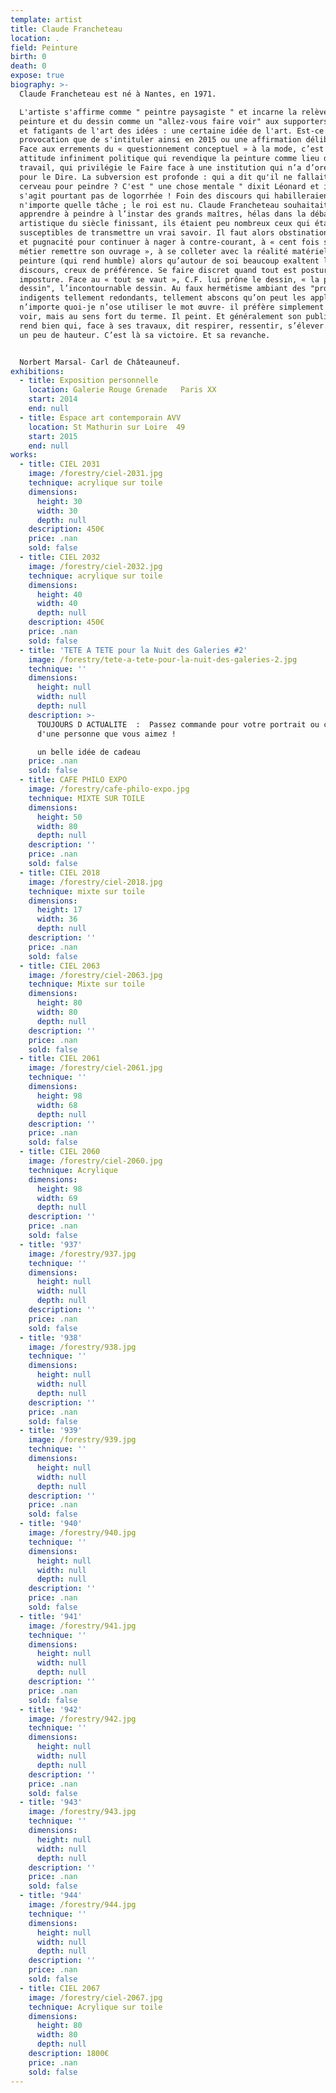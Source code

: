 ```yaml
---
template: artist
title: Claude Francheteau
location: .
field: Peinture
birth: 0
death: 0
expose: true
biography: >-
  Claude Francheteau est né à Nantes, en 1971.

  L'artiste s'affirme comme " peintre paysagiste " et incarne la relève de la
  peinture et du dessin comme un "allez-vous faire voir" aux supporters fatigués
  et fatigants de l'art des idées : une certaine idée de l'art. Est-ce une
  provocation que de s'intituler ainsi en 2015 ou une affirmation délibérée ?
  Face aux errements du « questionnement conceptuel » à la mode, c’est une
  attitude infiniment politique qui revendique la peinture comme lieu de
  travail, qui privilégie le Faire face à une institution qui n’a d’oreilles que
  pour le Dire. La subversion est profonde : qui a dit qu'il ne fallait pas de
  cerveau pour peindre ? C'est " une chose mentale " dixit Léonard et il ne
  s'agit pourtant pas de logorrhée ! Foin des discours qui habilleraient
  n'importe quelle tâche ; le roi est nu. Claude Francheteau souhaitait
  apprendre à peindre à l’instar des grands maîtres, hélas dans la débandade
  artistique du siècle finissant, ils étaient peu nombreux ceux qui étaient
  susceptibles de transmettre un vrai savoir. Il faut alors obstination, courage
  et pugnacité pour continuer à nager à contre-courant, à « cent fois sur le
  métier remettre son ouvrage », à se colleter avec la réalité matérielle de la
  peinture (qui rend humble) alors qu’autour de soi beaucoup exaltent le
  discours, creux de préférence. Se faire discret quand tout est posture et
  imposture. Face au « tout se vaut », C.F. lui prône le dessin, « la probité du
  dessin", l’incontournable dessin. Au faux hermétisme ambiant des "propos"
  indigents tellement redondants, tellement abscons qu’on peut les appliquer à
  n’importe quoi-je n’ose utiliser le mot œuvre- il préfère simplement faire
  voir, mais au sens fort du terme. Il peint. Et généralement son public le lui
  rend bien qui, face à ses travaux, dit respirer, ressentir, s’élever. Prendre
  un peu de hauteur. C’est là sa victoire. Et sa revanche.


  Norbert Marsal- Carl de Châteauneuf.
exhibitions:
  - title: Exposition personnelle
    location: Galerie Rouge Grenade   Paris XX
    start: 2014
    end: null
  - title: Espace art contemporain AVV
    location: St Mathurin sur Loire  49
    start: 2015
    end: null
works:
  - title: CIEL 2031
    image: /forestry/ciel-2031.jpg
    technique: acrylique sur toile
    dimensions:
      height: 30
      width: 30
      depth: null
    description: 450€
    price: .nan
    sold: false
  - title: CIEL 2032
    image: /forestry/ciel-2032.jpg
    technique: acrylique sur toile
    dimensions:
      height: 40
      width: 40
      depth: null
    description: 450€
    price: .nan
    sold: false
  - title: 'TETE A TETE pour la Nuit des Galeries #2'
    image: /forestry/tete-a-tete-pour-la-nuit-des-galeries-2.jpg
    technique: ''
    dimensions:
      height: null
      width: null
      depth: null
    description: >-
      TOUJOURS D ACTUALITE  :  Passez commande pour votre portrait ou celui
      d'une personne que vous aimez !

      un belle idée de cadeau
    price: .nan
    sold: false
  - title: CAFE PHILO EXPO
    image: /forestry/cafe-philo-expo.jpg
    technique: MIXTE SUR TOILE
    dimensions:
      height: 50
      width: 80
      depth: null
    description: ''
    price: .nan
    sold: false
  - title: CIEL 2018
    image: /forestry/ciel-2018.jpg
    technique: mixte sur toile
    dimensions:
      height: 17
      width: 36
      depth: null
    description: ''
    price: .nan
    sold: false
  - title: CIEL 2063
    image: /forestry/ciel-2063.jpg
    technique: Mixte sur toile
    dimensions:
      height: 80
      width: 80
      depth: null
    description: ''
    price: .nan
    sold: false
  - title: CIEL 2061
    image: /forestry/ciel-2061.jpg
    technique: ''
    dimensions:
      height: 98
      width: 68
      depth: null
    description: ''
    price: .nan
    sold: false
  - title: CIEL 2060
    image: /forestry/ciel-2060.jpg
    technique: Acrylique
    dimensions:
      height: 98
      width: 69
      depth: null
    description: ''
    price: .nan
    sold: false
  - title: '937'
    image: /forestry/937.jpg
    technique: ''
    dimensions:
      height: null
      width: null
      depth: null
    description: ''
    price: .nan
    sold: false
  - title: '938'
    image: /forestry/938.jpg
    technique: ''
    dimensions:
      height: null
      width: null
      depth: null
    description: ''
    price: .nan
    sold: false
  - title: '939'
    image: /forestry/939.jpg
    technique: ''
    dimensions:
      height: null
      width: null
      depth: null
    description: ''
    price: .nan
    sold: false
  - title: '940'
    image: /forestry/940.jpg
    technique: ''
    dimensions:
      height: null
      width: null
      depth: null
    description: ''
    price: .nan
    sold: false
  - title: '941'
    image: /forestry/941.jpg
    technique: ''
    dimensions:
      height: null
      width: null
      depth: null
    description: ''
    price: .nan
    sold: false
  - title: '942'
    image: /forestry/942.jpg
    technique: ''
    dimensions:
      height: null
      width: null
      depth: null
    description: ''
    price: .nan
    sold: false
  - title: '943'
    image: /forestry/943.jpg
    technique: ''
    dimensions:
      height: null
      width: null
      depth: null
    description: ''
    price: .nan
    sold: false
  - title: '944'
    image: /forestry/944.jpg
    technique: ''
    dimensions:
      height: null
      width: null
      depth: null
    description: ''
    price: .nan
    sold: false
  - title: CIEL 2067
    image: /forestry/ciel-2067.jpg
    technique: Acrylique sur toile
    dimensions:
      height: 80
      width: 80
      depth: null
    description: 1800€
    price: .nan
    sold: false
---
```


